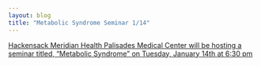```yaml
---
layout: blog
title: "Metabolic Syndrome Seminar 1/14"
---
```


[Hackensack Meridian Health Palisades Medical Center will be hosting a seminar titled, “Metabolic Syndrome” on Tuesday, January 14th at 6:30 pm](https://storage.googleapis.com/static.rutherford-nj.com/health/Bergen%20County%20Health/Seminar%20-%20Metabolic%20Syndrome%20-%20Pathak%20and%20Fein%20(1).pdf)
